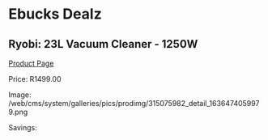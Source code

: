 
# Ebucks Dealz
## Ryobi: 23L Vacuum Cleaner - 1250W
[Product Page](https://www.ebucks.com/web/shop/productSelected.do?prodId=315075982&catId=363410833)

Price: R1499.00

Image: /web/cms/system/galleries/pics/prodimg/315075982_detail_1636474059979.png

Savings: 


	